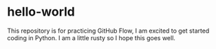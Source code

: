 # hello-world
This repository is for practicing GitHub Flow,
I am excited to get started coding in Python. I am a little rusty so I hope this goes well.
